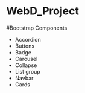# WebD_Project

#Bootstrap Components
- Accordion
- Buttons
- Badge
- Carousel
- Collapse
- List group
- Navbar
- Cards

